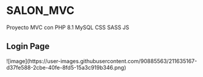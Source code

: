 # SALON_MVC
Proyecto MVC con PHP 8.1 MySQL CSS SASS JS

<h2>Login Page</h2>
![image](https://user-images.githubusercontent.com/90885563/211635167-d37fe588-2cbe-40fe-8fd5-15a3c919b346.png)
